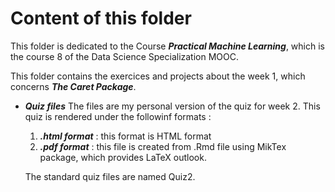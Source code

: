 # Content of this folder
This folder is dedicated to the Course ***Practical Machine Learning***, which is the course 8 of the Data Science Specialization MOOC.

This folder contains the exercices and projects about the week 1, which concerns ***The Caret Package***.

 * ***Quiz files***
 The files are my personal version of the quiz for week 2. This quiz is rendered under the followinf formats :
    1. ***.html format*** : this format is HTML format	
    2. ***.pdf format*** : this file is created from .Rmd file using MikTex package, which provides LaTeX outlook.
    
    The standard quiz files are named Quiz2. 

